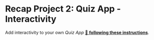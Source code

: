 # Recap Project 2: Quiz App - Interactivity

Add interactivity to your own _Quiz App_
[🔗 **following these instructions**](https://github.com/spicedacademy/fs-web-exercises/tree/main/sessions/recap-project-2/quiz-app/README.md).
